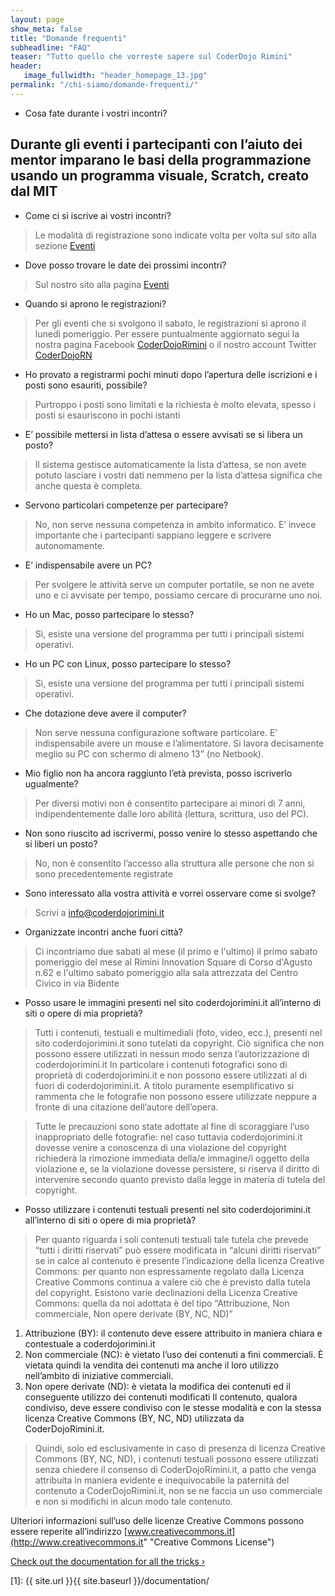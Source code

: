 ```yaml
---
layout: page
show_meta: false
title: "Domande frequenti"
subheadline: "FAQ"
teaser: "Tutto quello che vorreste sapere sul CoderDojo Rimini"
header:
   image_fullwidth: "header_homepage_13.jpg"
permalink: "/chi-siamo/domande-frequenti/"
---
```

- Cosa fate durante i vostri incontri?
## Durante gli eventi i partecipanti con l’aiuto dei mentor imparano le basi della programmazione usando un programma visuale, Scratch, creato dal MIT

- Come ci si iscrive ai vostri incontri?
> Le modalità di registrazione sono indicate volta per volta sul sito alla sezione [Eventi](/eventi/ "Eventi")

- Dove posso trovare le date dei prossimi incontri?
> Sul nostro sito alla pagina [Eventi](/eventi/ "Eventi")

- Quando si aprono le registrazioni?
> Per gli eventi che si svolgono il sabato, le registrazioni si aprono il lunedì pomeriggio. Per essere puntualmente aggiornato segui la nostra pagina Facebook  [CoderDojoRimini](https://www.facebook.com/CoderDojoRimini/) o il nostro account Twitter [CoderDojoRN](https://twitter.com/coderdojoRN)

- Ho provato a registrarmi pochi minuti dopo l’apertura delle iscrizioni e i posti sono esauriti, possibile?
> Purtroppo i posti sono limitati e la richiesta è molto elevata, spesso i posti si esauriscono in pochi istanti

- E’ possibile mettersi in lista d’attesa o essere avvisati se si libera un posto?
> Il sistema gestisce automaticamente la lista d’attesa, se non avete potuto lasciare i vostri dati nemmeno per la lista d’attesa significa che anche questa è completa.

- Servono particolari competenze per partecipare?
> No, non serve nessuna competenza in ambito informatico. E’ invece importante che i partecipanti sappiano leggere e scrivere autonomamente.

- E’ indispensabile avere un PC?
> Per svolgere le attività serve un computer portatile, se non ne avete uno e ci avvisate per tempo, possiamo cercare di procurarne uno noi.

- Ho un Mac, posso partecipare lo stesso?
> Sì, esiste una versione del programma per tutti i principali sistemi operativi.

- Ho un PC con Linux, posso partecipare lo stesso?
> Sì, esiste una versione del programma per tutti i principali sistemi operativi.

- Che dotazione deve avere il computer?
> Non serve nessuna configurazione software particolare.
E’ indispensabile avere un mouse e l’alimentatore.
Si lavora decisamente meglio su PC con schermo di almeno 13” (no Netbook).

- Mio figlio non ha ancora raggiunto l’età prevista, posso iscriverlo ugualmente?
> Per diversi motivi non è consentito partecipare ai minori di 7 anni, indipendentemente dalle loro abilità (lettura, scrittura, uso del PC).

- Non sono riuscito ad iscrivermi, posso venire lo stesso aspettando che si liberi un posto?
> No, non è consentito l’accesso alla struttura alle persone che non si sono precedentemente registrate

- Sono interessato alla vostra attività e vorrei osservare come si svolge?
> Scrivi a [info@coderdojorimini.it](mailto:info@coderdojorimini.it)

- Organizzate incontri anche fuori città?
> Ci incontriamo due sabati al mese (il primo e l'ultimo) il primo sabato pomeriggio del mese al Rimini Innovation Square di Corso d'Agusto n.62 e l'ultimo sabato pomeriggio alla sala attrezzata del Centro Civico in via Bidente


- Posso usare le immagini presenti nel sito coderdojorimini.it all’interno di siti o opere di mia proprietà?
> Tutti i contenuti, testuali e multimediali (foto, video, ecc.), presenti nel sito coderdojorimini.it</code> sono tutelati da copyright. Ciò significa che non possono essere utilizzati in nessun modo senza l’autorizzazione di coderdojorimini.it
In particolare i contenuti fotografici sono di proprietà di coderdojorimini.it e non possono essere utilizzati al di fuori di coderdojorimini.it. A titolo puramente esemplificativo si rammenta che le fotografie non possono essere utilizzate neppure a fronte di una citazione dell’autore dell’opera.

> Tutte le precauzioni sono state adottate al fine di scoraggiare l’uso inappropriato delle fotografie: nel caso tuttavia coderdojorimini.it dovesse venire a conoscenza di una violazione del copyright richiederà la rimozione immediata della/e immagine/i oggetto della violazione e, se la violazione dovesse persistere, si riserva il diritto di intervenire secondo quanto previsto dalla legge in materia di tutela del copyright.

- Posso utilizzare i contenuti testuali presenti nel sito coderdojorimini.it all’interno di siti o opere di mia proprietà?
> Per quanto riguarda i soli contenuti testuali tale tutela che prevede “tutti i diritti riservati” può essere modificata in “alcuni diritti riservati” se in calce al contenuto è presente l’indicazione della licenza Creative Commons: per quanto non espressamente regolato dalla Licenza Creative Commons continua a valere ciò che è previsto dalla tutela del copyright. Esistono varie declinazioni della Licenza Creative Commons: quella da noi adottata è del tipo “Attribuzione, Non commerciale, Non opere derivate (BY, NC, ND)”
1. Attribuzione (BY): il contenuto deve essere attribuito in maniera chiara e contestuale a coderdojorimini.it
1. Non commerciale (NC): è vietato l’uso dei contenuti a fini commerciali. È vietata quindi la vendita dei contenuti ma anche il loro utilizzo nell’ambito di iniziative commerciali.
1. Non opere derivate  (ND): è vietata la modifica dei contenuti ed il conseguente utilizzo dei contenuti modificati
Il contenuto, qualora condiviso, deve essere condiviso con le stesse modalità e con la stessa licenza Creative Commons (BY, NC, ND) utilizzata da CoderDojoRimini.it.

> Quindi, solo ed esclusivamente in caso di presenza di licenza Creative Commons (BY, NC, ND), i contenuti testuali possono essere utilizzati senza chiedere il consenso di CoderDojoRimini.it, a patto che venga attribuita in maniera evidente e inequivocabile la paternità del contenuto a CoderDojoRimini.it</code>, non se ne faccia un uso commerciale e non si modifichi in alcun modo tale contenuto.

Ulteriori informazioni sull’uso delle licenze Creative Commons possono essere reperite all’indirizzo [www.creativecommons.it](http://www.creativecommons.it" "Creative Commons License")


<a class="radius button small" href="{{ site.url }}{{ site.baseurl }}/documentation/">Check out the documentation for all the tricks ›</a>

 [1]: {{ site.url }}{{ site.baseurl }}/documentation/
